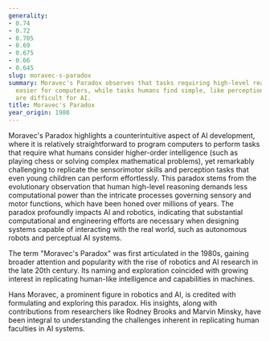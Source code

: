 ```yaml
---
generality:
- 0.74
- 0.72
- 0.705
- 0.69
- 0.675
- 0.66
- 0.645
slug: moravec-s-paradox
summary: Moravec's Paradox observes that tasks requiring high-level reasoning are
  easier for computers, while tasks humans find simple, like perception and mobility,
  are difficult for AI.
title: Moravec's Paradox
year_origin: 1980
---
```


Moravec's Paradox highlights a counterintuitive aspect of AI development, where it is relatively straightforward to program computers to perform tasks that require what humans consider higher-order intelligence (such as playing chess or solving complex mathematical problems), yet remarkably challenging to replicate the sensorimotor skills and perception tasks that even young children can perform effortlessly. This paradox stems from the evolutionary observation that human high-level reasoning demands less computational power than the intricate processes governing sensory and motor functions, which have been honed over millions of years. The paradox profoundly impacts AI and robotics, indicating that substantial computational and engineering efforts are necessary when designing systems capable of interacting with the real world, such as autonomous robots and perceptual AI systems.

The term "Moravec's Paradox" was first articulated in the 1980s, gaining broader attention and popularity with the rise of robotics and AI research in the late 20th century. Its naming and exploration coincided with growing interest in replicating human-like intelligence and capabilities in machines.

Hans Moravec, a prominent figure in robotics and AI, is credited with formulating and exploring this paradox. His insights, along with contributions from researchers like Rodney Brooks and Marvin Minsky, have been integral to understanding the challenges inherent in replicating human faculties in AI systems.